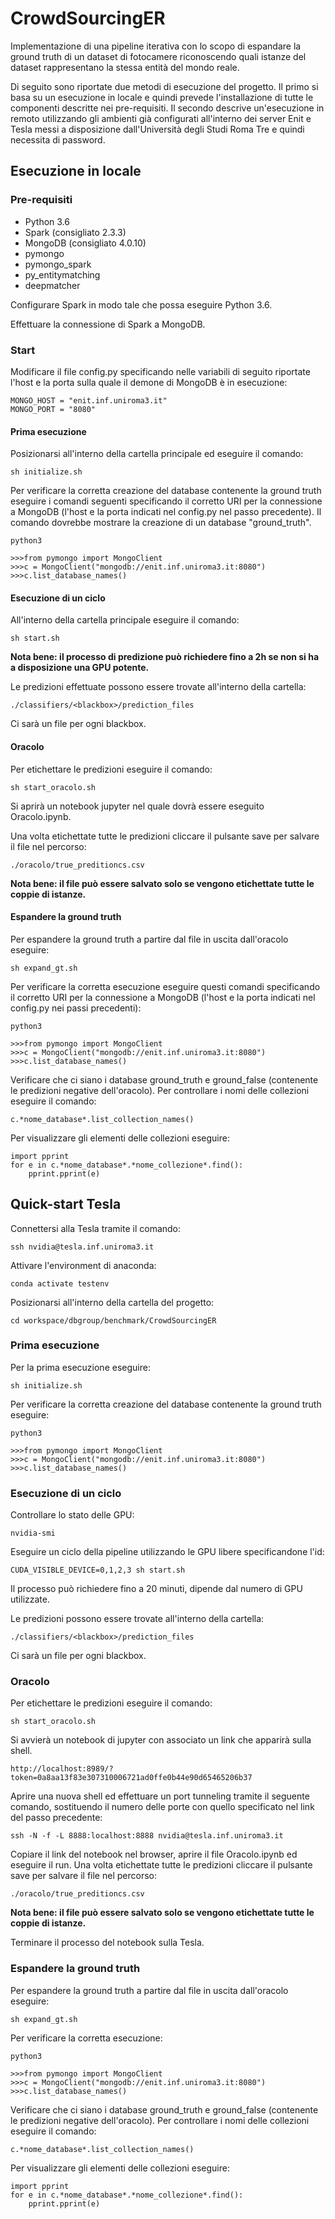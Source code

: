 # CrowdSourcingER

Implementazione di una pipeline iterativa con lo scopo di espandare la ground truth di un dataset di fotocamere
riconoscendo quali istanze del dataset rappresentano la stessa entità del mondo reale.

Di seguito sono riportate due metodi di esecuzione del progetto.
Il primo si basa su un esecuzione in locale e quindi prevede l'installazione di tutte le componenti descritte nei pre-requisiti.
Il secondo descrive un'esecuzione in remoto utilizzando gli ambienti già configurati all'interno dei server Enit e Tesla messi a disposizione dall'Università degli Studi Roma Tre e quindi necessita di password.

## Esecuzione in locale

### Pre-requisiti

- Python 3.6
- Spark (consigliato 2.3.3)
- MongoDB (consigliato 4.0.10)
- pymongo
- pymongo_spark
- py_entitymatching
- deepmatcher

Configurare Spark in modo tale che possa eseguire Python 3.6.

Effettuare la connessione di Spark a MongoDB.

### Start
Modificare il file config.py specificando nelle variabili di seguito riportate l'host e la porta sulla quale il demone di MongoDB è in esecuzione:
```
MONGO_HOST = "enit.inf.uniroma3.it"
MONGO_PORT = "8080"
```
#### Prima esecuzione
Posizionarsi all'interno della cartella principale ed eseguire il comando:
```
sh initialize.sh
```

Per verificare la corretta creazione del database contenente la ground truth eseguire i comandi seguenti
specificando il corretto URI per la connessione a MongoDB (l'host e la porta indicati nel config.py nel passo precedente). Il comando dovrebbe mostrare la creazione di un database "ground_truth".
```
python3

>>>from pymongo import MongoClient
>>>c = MongoClient("mongodb://enit.inf.uniroma3.it:8080")
>>>c.list_database_names()
```

#### Esecuzione di un ciclo
All'interno della cartella principale eseguire il comando:
```
sh start.sh
```
**Nota bene: il processo di predizione può richiedere fino a 2h se non si ha a disposizione una GPU potente.**

Le predizioni effettuate possono essere trovate all'interno della cartella:
```
./classifiers/<blackbox>/prediction_files
```
Ci sarà un file per ogni blackbox.

#### Oracolo
Per etichettare le predizioni eseguire il comando:
```
sh start_oracolo.sh
```
Si aprirà un notebook jupyter nel quale dovrà essere eseguito Oracolo.ipynb.

Una volta etichettate tutte le predizioni cliccare il pulsante save per salvare il file nel percorso:
```
./oracolo/true_preditioncs.csv
```
**Nota bene: il file può essere salvato solo se vengono etichettate tutte le coppie di istanze.**

#### Espandere la ground truth
Per espandere la ground truth a partire dal file in uscita dall'oracolo eseguire:
```
sh expand_gt.sh
```
Per verificare la corretta esecuzione eseguire questi comandi specificando il corretto URI per la connessione a MongoDB (l'host e la porta indicati nel config.py nei passi precedenti):
```
python3

>>>from pymongo import MongoClient
>>>c = MongoClient("mongodb://enit.inf.uniroma3.it:8080")
>>>c.list_database_names()
```
Verificare che ci siano i database ground_truth e ground_false (contenente le predizioni negative dell'oracolo).
Per controllare i nomi delle collezioni eseguire il comando:
```
c.*nome_database*.list_collection_names()
```
Per visualizzare gli elementi delle collezioni eseguire:
```
import pprint
for e in c.*nome_database*.*nome_collezione*.find():
    pprint.pprint(e)
```



## Quick-start Tesla

Connettersi alla Tesla tramite il comando:
```
ssh nvidia@tesla.inf.uniroma3.it
```
Attivare l'environment di anaconda:
```
conda activate testenv
```
Posizionarsi all'interno della cartella del progetto:
```
cd workspace/dbgroup/benchmark/CrowdSourcingER
```

### Prima esecuzione

Per la prima esecuzione eseguire:
```
sh initialize.sh
```
 
Per verificare la corretta creazione del database contenente la ground truth eseguire:
```
python3

>>>from pymongo import MongoClient
>>>c = MongoClient("mongodb://enit.inf.uniroma3.it:8080")
>>>c.list_database_names()
```

### Esecuzione di un ciclo

Controllare lo stato delle GPU:
```
nvidia-smi
```
Eseguire un ciclo della pipeline utilizzando le GPU libere specificandone l'id:
```
CUDA_VISIBLE_DEVICE=0,1,2,3 sh start.sh
```
Il processo può richiedere fino a 20 minuti, dipende dal numero di GPU utilizzate.


Le predizioni possono essere trovate all'interno della cartella:
```
./classifiers/<blackbox>/prediction_files
```
Ci sarà un file per ogni blackbox.

### Oracolo
Per etichettare le predizioni eseguire il comando:
```
sh start_oracolo.sh
```
Si avvierà un notebook di jupyter con associato un link che apparirà sulla shell.
```
http://localhost:8989/?token=0a8aa13f83e307310006721ad0ffe0b44e90d65465206b37
```
Aprire una nuova shell ed effettuare un port tunneling tramite il seguente comando,
sostituendo il numero delle porte con quello specificato nel link del passo precedente:
```
ssh -N -f -L 8888:localhost:8888 nvidia@tesla.inf.uniroma3.it
```
Copiare il link del notebook nel browser, aprire il file Oracolo.ipynb ed eseguire il run.
Una volta etichettate tutte le predizioni cliccare il pulsante save per salvare il file nel percorso:
```
./oracolo/true_preditioncs.csv
```
**Nota bene: il file può essere salvato solo se vengono etichettate tutte le coppie di istanze.**

Terminare il processo del notebook sulla Tesla.


### Espandere la ground truth
Per espandere la ground truth a partire dal file in uscita dall'oracolo eseguire:
```
sh expand_gt.sh
```
Per verificare la corretta esecuzione:
```
python3

>>>from pymongo import MongoClient
>>>c = MongoClient("mongodb://enit.inf.uniroma3.it:8080")
>>>c.list_database_names()
```
Verificare che ci siano i database ground_truth e ground_false (contenente le predizioni negative dell'oracolo).
Per controllare i nomi delle collezioni eseguire il comando:
```
c.*nome_database*.list_collection_names()
```
Per visualizzare gli elementi delle collezioni eseguire:
```
import pprint
for e in c.*nome_database*.*nome_collezione*.find():
    pprint.pprint(e)
```




